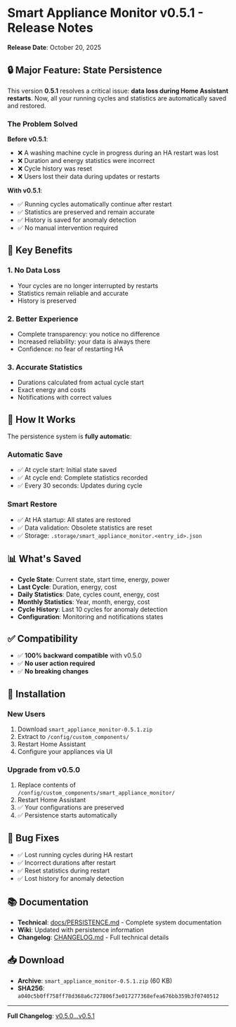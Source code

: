 # Smart Appliance Monitor v0.5.1 - Release Notes

**Release Date**: October 20, 2025

## 🔒 Major Feature: State Persistence

This version **0.5.1** resolves a critical issue: **data loss during Home Assistant restarts**. Now, all your running cycles and statistics are automatically saved and restored.

### The Problem Solved

**Before v0.5.1**:
- ❌ A washing machine cycle in progress during an HA restart was lost
- ❌ Duration and energy statistics were incorrect
- ❌ Cycle history was reset
- ❌ Users lost their data during updates or restarts

**With v0.5.1**:
- ✅ Running cycles automatically continue after restart
- ✅ Statistics are preserved and remain accurate
- ✅ History is saved for anomaly detection
- ✅ No manual intervention required

## 🎯 Key Benefits

### 1. No Data Loss
- Your cycles are no longer interrupted by restarts
- Statistics remain reliable and accurate
- History is preserved

### 2. Better Experience
- Complete transparency: you notice no difference
- Increased reliability: your data is always there
- Confidence: no fear of restarting HA

### 3. Accurate Statistics
- Durations calculated from actual cycle start
- Exact energy and costs
- Notifications with correct values

## 🔧 How It Works

The persistence system is **fully automatic**:

### Automatic Save
- ✅ At cycle start: Initial state saved
- ✅ At cycle end: Complete statistics recorded
- ✅ Every 30 seconds: Updates during cycle

### Smart Restore
- ✅ At HA startup: All states are restored
- ✅ Data validation: Obsolete statistics are reset
- ✅ Storage: `.storage/smart_appliance_monitor.<entry_id>.json`

## 📊 What's Saved

- **Cycle State**: Current state, start time, energy, power
- **Last Cycle**: Duration, energy, cost
- **Daily Statistics**: Date, cycles count, energy, cost
- **Monthly Statistics**: Year, month, energy, cost
- **Cycle History**: Last 10 cycles for anomaly detection
- **Configuration**: Monitoring and notifications states

## ✅ Compatibility

- ✅ **100% backward compatible** with v0.5.0
- ✅ **No user action required**
- ✅ **No breaking changes**

## 🚀 Installation

### New Users
1. Download `smart_appliance_monitor-0.5.1.zip`
2. Extract to `/config/custom_components/`
3. Restart Home Assistant
4. Configure your appliances via UI

### Upgrade from v0.5.0
1. Replace contents of `/config/custom_components/smart_appliance_monitor/`
2. Restart Home Assistant
3. ✅ Your configurations are preserved
4. ✅ Persistence starts automatically

## 🐛 Bug Fixes

- ✅ Lost running cycles during HA restart
- ✅ Incorrect durations after restart
- ✅ Reset statistics during restart
- ✅ Lost history for anomaly detection

## 📚 Documentation

- **Technical**: [docs/PERSISTENCE.md](docs/PERSISTENCE.md) - Complete system documentation
- **Wiki**: Updated with persistence information
- **Changelog**: [CHANGELOG.md](CHANGELOG.md) - Full technical details

## 📥 Download

- **Archive**: `smart_appliance_monitor-0.5.1.zip` (60 KB)
- **SHA256**: `a040c5b0ff758ff78d368a6c727806f3e017277368efea676bb359b3f0740512`

---

**Full Changelog**: [v0.5.0...v0.5.1](https://github.com/legaetan/ha-smart_appliance_monitor/compare/v0.5.0...v0.5.1)

